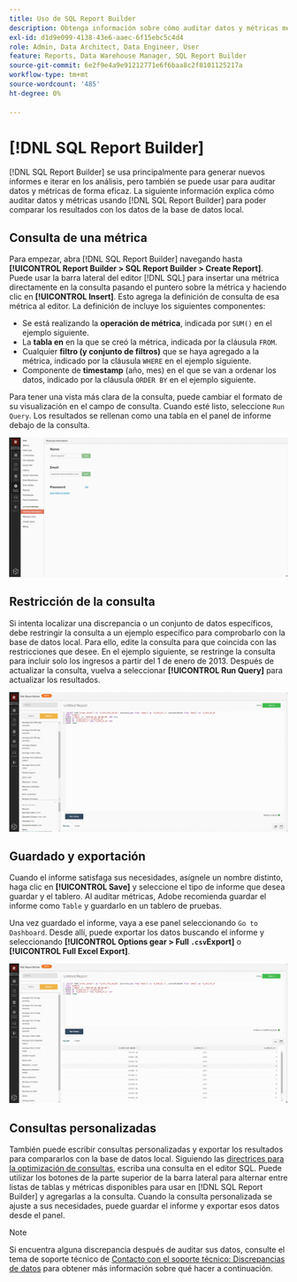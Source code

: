 ```yaml
---
title: Uso de SQL Report Builder
description: Obtenga información sobre cómo auditar datos y métricas mediante SQL Report Builder para poder comparar los resultados con los datos de la base de datos local.
exl-id: d1d9e099-4138-43e6-aaec-6f15ebc5c4d4
role: Admin, Data Architect, Data Engineer, User
feature: Reports, Data Warehouse Manager, SQL Report Builder
source-git-commit: 6e2f9e4a9e91212771e6f6baa8c2f8101125217a
workflow-type: tm+mt
source-wordcount: '485'
ht-degree: 0%

---
```


# [!DNL SQL Report Builder]

[!DNL SQL Report Builder] se usa principalmente para generar nuevos informes e iterar en los análisis, pero también se puede usar para auditar datos y métricas de forma eficaz. La siguiente información explica cómo auditar datos y métricas usando [!DNL SQL Report Builder] para poder comparar los resultados con los datos de la base de datos local.

## Consulta de una métrica

Para empezar, abra [!DNL SQL Report Builder] navegando hasta **[!UICONTROL Report Builder > SQL Report Builder > Create Report]**. Puede usar la barra lateral del editor [!DNL SQL] para insertar una métrica directamente en la consulta pasando el puntero sobre la métrica y haciendo clic en **[!UICONTROL Insert]**. Esto agrega la definición de consulta de esa métrica al editor. La definición de incluye los siguientes componentes:

- Se está realizando la **operación de métrica**, indicada por `SUM()` en el ejemplo siguiente.
- La **tabla en** en la que se creó la métrica, indicada por la cláusula `FROM`.
- Cualquier **filtro (y conjunto de filtros)** que se haya agregado a la métrica, indicado por la cláusula `WHERE` en el ejemplo siguiente.
- Componente de **timestamp** (año, mes) en el que se van a ordenar los datos, indicado por la cláusula `ORDER BY` en el ejemplo siguiente.

Para tener una vista más clara de la consulta, puede cambiar el formato de su visualización en el campo de consulta. Cuando esté listo, seleccione `Run Query`. Los resultados se rellenan como una tabla en el panel de informe debajo de la consulta.

![](../../assets/run-query-results.gif)

## Restricción de la consulta

Si intenta localizar una discrepancia o un conjunto de datos específicos, debe restringir la consulta a un ejemplo específico para comprobarlo con la base de datos local. Para ello, edite la consulta para que coincida con las restricciones que desee. En el ejemplo siguiente, se restringe la consulta para incluir solo los ingresos a partir del 1 de enero de 2013. Después de actualizar la consulta, vuelva a seleccionar **[!UICONTROL Run Query]** para actualizar los resultados.

![](../../assets/restricting-query.gif)

## Guardado y exportación

Cuando el informe satisfaga sus necesidades, asígnele un nombre distinto, haga clic en **[!UICONTROL Save]** y seleccione el tipo de informe que desea guardar y el tablero. Al auditar métricas, Adobe recomienda guardar el informe como `Table` y guardarlo en un tablero de pruebas.

Una vez guardado el informe, vaya a ese panel seleccionando `Go to Dashboard`. Desde allí, puede exportar los datos buscando el informe y seleccionando **[!UICONTROL Options gear > Full `.csv`Export]** o **[!UICONTROL Full Excel Export]**.

![](../../assets/export-dboard-data.gif)

## Consultas personalizadas

También puede escribir consultas personalizadas y exportar los resultados para compararlos con la base de datos local. Siguiendo las [directrices para la optimización de consultas](../../best-practices/optimizing-your-sql-queries.md), escriba una consulta en el editor SQL. Puede utilizar los botones de la parte superior de la barra lateral para alternar entre listas de tablas y métricas disponibles para usar en [!DNL SQL Report Builder] y agregarlas a la consulta. Cuando la consulta personalizada se ajuste a sus necesidades, puede guardar el informe y exportar esos datos desde el panel.

>[!NOTE]
>
>Si encuentra alguna discrepancia después de auditar sus datos, consulte el tema de soporte técnico de [Contacto con el soporte técnico: Discrepancias de datos](https://experienceleague.adobe.com/docs/commerce-knowledge-base/kb/troubleshooting/miscellaneous/mbi-data-discrepancies.html?lang=es) para obtener más información sobre qué hacer a continuación.
